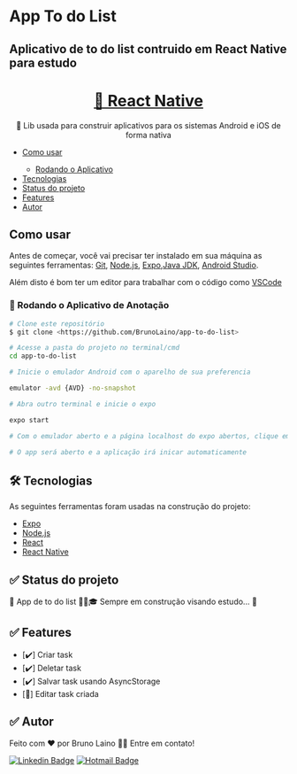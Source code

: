 # App To do List
## Aplicativo de to do list contruido em React Native para estudo
<h1 align="center">
    <a href="https://reactnative.dev/">📱 React Native</a>
</h1>
<p align="center">🚀 Lib usada para construir aplicativos para os sistemas Android e iOS de forma nativa</p>

<ul>
 <li><a href="#como-usar">Como usar</a></li>
 <ul>
    <li><a href="#rodando-app">Rodando o Aplicativo</a></li>
 </ul>
 <li><a href="#tecnologias">Tecnologias</a></li>
 <li><a href="#status-projeto">Status do projeto</a></li>
 <li><a href="#features">Features</a></li>
 <li><a href="#autor">Autor</a></li>
</ul>

## <a id="como-usar"></a> Como usar
Antes de começar, você vai precisar ter instalado em sua máquina as seguintes ferramentas:
[Git](https://git-scm.com), [Node.js](https://nodejs.org/en/), [Expo](https://expo.dev/),[Java JDK](https://www.oracle.com/java/technologies/downloads/#java8), [Android Studio](https://developer.android.com/studio).

Além disto é bom ter um editor para trabalhar com o código como [VSCode](https://code.visualstudio.com/)
### <a id="rodando-app"></a>🎲 Rodando o Aplicativo de Anotação

```bash
# Clone este repositório
$ git clone <https://github.com/BrunoLaino/app-to-do-list>

# Acesse a pasta do projeto no terminal/cmd
cd app-to-do-list

# Inicie o emulador Android com o aparelho de sua preferencia

emulator -avd {AVD} -no-snapshot

# Abra outro terminal e inicie o expo

expo start

# Com o emulador aberto e a página localhost do expo abertos, clique em Run on Android device/emulator OU escaneie o QR code usando o seu celular (é necessário ter o app do expo instalado tanto para IOS como Android)

# O app será aberto e a aplicação irá inicar automaticamente
```

## <a id="tecnologias"></a> 🛠 Tecnologias

As seguintes ferramentas foram usadas na construção do projeto:

- [Expo](https://expo.io/)
- [Node.js](https://nodejs.org/en/)
- [React](https://pt-br.reactjs.org/)
- [React Native](https://reactnative.dev/)

## <a id="status-projeto"></a> ✅ Status do projeto

🚧  App de to do list 👨‍💻🎓 Sempre em construção visando estudo...  🚧

## <a id="features"></a> ✅ Features

- [✔️] Criar task
- [✔️] Deletar task
- [✔️] Salvar task usando AsyncStorage
- [🔄] Editar task criada


## <a id="autor"></a> ✅ Autor

Feito com ❤️ por Bruno Laino 👋🏽 Entre em contato!

[![Linkedin Badge](https://img.shields.io/badge/-Bruno-blue?style=flat-square&logo=Linkedin&logoColor=white&link=https://www.linkedin.com/in/bruno-laino/)](https://www.linkedin.com/in/bruno-laino/) 
[![Hotmail Badge](https://img.shields.io/badge/-brunolaino_andrade@hotmail.com-006FC9?style=flat-square&logo=Gmail&logoColor=white&link=mailtobrunolaino_andrade@hotmail.com)](mailto:brunolaino_andrade@hotmail.com)